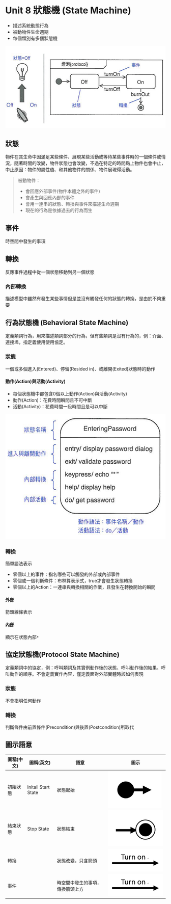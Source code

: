 # Unit 8 狀態機 (State Machine)

* 描述系統動態行為
* 被動物件生命週期
* 每個類別有多個狀態機

![StateMachine](images/StateMachine_TopGround.PNG "StateMachine")

## 狀態

物件在其生命中因滿足某些條件、展現某些活動或等待某些事件時的一個條件或情況，隨著時間的改變，物件狀態也會改變，不過在特定的時間點上物件也會中止，中止原因：物件的屬性值、和其他物件的關係、物件展現得活動。

> 被動物件：
> * 會回應外部事件(物件本體之外的事件)
> * 會產生與回應內部的事件
> * 會用一連串的狀態、轉換與事件來描述生命週期
> * 現在的行為是依據過去的行為而生

## 事件

時空間中發生的事項

## 轉換

反應事件過程中從一個狀態移動到另一個狀態

### 內部轉換

描述模型中雖然有發生某些事情但是並沒有觸發任何的狀態的轉換，是由於不夠重要

## 行為狀態機 (Behavioral State Machine)

定義類詞行為，用來描述類詞部分的行為，但有些類詞是沒有行為的，例：介面、連接埠，指定義使用使用協定。

### 狀態

一個或多個進入(Entered)、停留(Resided in)、或離開(Exited)狀態時的動作

#### 動作(Action)與活動(Activity)

* 每個狀態機中都包含0個以上動作(Action)與活動(Activity)
* 動作(Action)：花費時間瞬間且不可中斷
* 活動(Activity)：花費時間一段時間且是可以中斷

 ![Action](images/StateMachine_Action.PNG "Action")


### 轉換

簡單語法表示

* 零個以上的事件：指名哪些可以觸發的外部或內部事件
* 零個或一個判斷條件：布林算表示式，true才會發生狀態轉換
* 零個以上的Action：一連串與轉換相關的作業，且發生在轉換開始的瞬間

#### 外部

箭頭線條表示

#### 內部

顯示在狀態內部`*`

## 協定狀態機(Protocol State Machine)

定義類詞中的協定，例：呼叫類詞及其實例動作後的狀態、呼叫動作後的結果、呼叫動作的順序。不會定義實作內容，僅定義面對外部實體時該如何表現

### 狀態

不會指明任何動作

### 轉換

判斷條件由前置條件(Precondition)與後置(Postcondition)所取代

## 圖示語意

圖稱(中文) | 圖稱(英文) | 語意 | 圖示
---------|----------|---------- | ----------
初始狀態 | Initail Start State | 狀態起始 | ![InitailStartState](images/StateMachine_InitailStartState.PNG "InitailStartState")
結束狀態 | Stop State | 狀態結束 |  ![StopState](images/StateMachine_StopState.PNG "StopState")
轉換 |  | 狀態改變，只含箭頭 | ![Transform](images/StateMachine_Transform.PNG "Transform")
事件 |  | 時空間中發生的事項，傳換箭頭上方 | ![Transform](images/StateMachine_Transform.PNG "Transform")